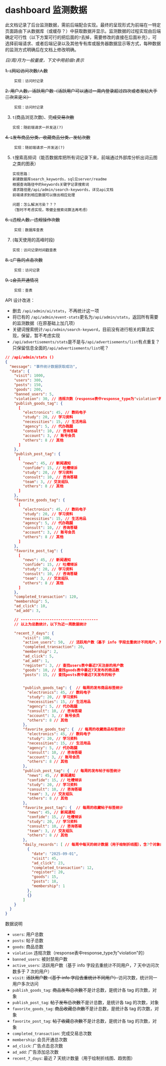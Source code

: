 # dashboard 监测数据

此文档记录了后台监测数据，需前后端配合实现。最终的呈现形式为前端在一特定页面路由下从数据库（或缓存？）中获取数据并显示。监测数据的过程实现由后端确定可行性（以下方案可行的把后面的`?`去掉，需要修改的直接在后面补充），可选择前端请求、或者后端记录以及其他专有库或服务器数据显示等方式，每种数据的监测方式明确后在文档上修改明确。

_日/周/月为一般量度，下文中用前缀`t`表示_

~~1. `t`网站访问次数/人数~~

        实现：访问时记录

~~2. 用户人数、活跃用户数（活跃用户可以通过一周内登录超过四次或者发帖大于三次来定义）~~

        实现：访问时记录

3.  `t`(商品浏览次数)、~~完成交易次数~~

        实现：随前端请求一并发送(?)

~~4. `t`发布商品分类、收藏商品分类、发帖次数~~

        实现：随前端请求一并发送(?)

5.  `t`搜索高频词（能否数据库把所有词记录下来，前端通过外部库分析出词云图之类的图表）

        实现思路：
        新建数据库search_keywords，sql见server/readme
        根据查询路径中的keywords关键字记录搜索词
        请求路径是/api/admin/search-keywords，详见api文档
        前端请求到相应数据可以做出相应处理

        问题：怎么解决污染？？？
        （暂时不考虑实现，等健全搜索词算法再考虑）

~~6. `t`违规人数、违规操作次数~~

        实现：数据库查表

7.  (每天使用的高峰时段)

        实现：访问记录时间戳查表

~~8. `t`广告的点击次数~~

        实现：访问记录

~~9. `t`会员开通情况~~

        实现：查表

API 设计改进：

- 删去 `/api/admin/ai/stats`，不再统计这一项
- 将已有的 `/api/admin/event-stats`更名为`/api/admin/stats`，返回所有需要的监测数据（在原基础上加几项）
- 关键词搜索统计`/api/admin/search-keyword`，目前没有进行相关的算法实现，保留，暂不考虑实现
- `/api/advertisements/stats`是不是与`/api/advertisements/list`有点重复？只保留信息全面的`/api/advertisements/list`呢？

```json
// /api/admin/stats ()
{
  "message": "事件统计数据获取成功",
  "data": {
    "visit": 1000,
    "users": 300,
    "posts": 150,
    "goods": 200,
    "banned_users": 5,
    "violation": 30, // 违规次数（response表中response_type为"violation"的）
    "publish_goods_tag": { 
      [
        "electronics": 45, // 数码电子
        "study": 20, // 学习资料
        "necessities": 15, // 生活用品
        "agency": 5, // 代办跑腿
        "consult": 10, // 咨询答疑
        "account": 3, // 账号会员
        "others": 8 // 其他
      ]
    },
    "publish_post_tag": {
      [
        "news": 45, // 新闻通知
        "confide": 15, // 吐槽倾诉
        "study": 20, // 学习资料
        "consult": 10, // 咨询答疑
        "team": 3, // 交友组队
        "others": 8 // 其他
      ]
    },
    "favorite_goods_tag": {
      [
        "electronics": 45, // 数码电子
        "study": 20, // 学习资料
        "necessities": 15, // 生活用品
        "agency": 5, // 代办跑腿
        "consult": 10, // 咨询答疑
        "account": 3, // 账号会员
        "others": 8 // 其他
      ]
    },
    "favorite_post_tag": {
      [
        "news": 45, // 新闻通知
        "confide": 15, // 吐槽倾诉
        "study": 20, // 学习资料
        "consult": 10, // 咨询答疑
        "team": 3, // 交友组队
        "others": 8 // 其他
      ]
    },
    "completed_transaction": 120,
    "membership": 5,
    "ad_click": 10,
    "ad_add": 3,

    // -----------------------------------
    // 以上为总数统计，以下为近一周数据统计

    "recent_7_days": {
        "visit": 100,
        "active_users": 50,  // 活跃用户数（基于 info 字段去重统计不同用户，7 天中访问次数多于 7 次的用户）,
        "completed_transaction": 20,
        "membership": 2,
        "ad_click": 5,
        "ad_add": 1,
        "register": 3, // 查找users表中最近7天注册的用户数
        "goods": 10, // 查找goods表中最近7天发布的商品数
        "posts": 15, // 查找posts表中最近7天发布的帖子


        "publish_goods_tag": {  // 每周的发布商品标签统计
          "electronics": 45, // 数码电子
          "study": 20, // 学习资料
          "necessities": 15, // 生活用品
          "agency": 5, // 代办跑腿
          "consult": 10, // 咨询答疑
          "account": 3, // 账号会员
          "others": 8 // 其他
        },
        "favorite_goods_tag": {  // 每周的收藏商品标签统计
          "electronics": 45, // 数码电子
          "study": 20, // 学习资料
          "necessities": 15, // 生活用品
          "agency": 5, // 代办跑腿
          "consult": 10, // 咨询答疑
          "account": 3, // 账号会员
          "others": 8 // 其他
        },
        "publish_post_tag": {  // 每周的发布帖子标签统计
          "news": 45, // 新闻通知
          "confide": 15, // 吐槽倾诉
          "study": 20, // 学习资料
          "consult": 10, // 咨询答疑
          "team": 3, // 交友组队
          "others": 8 // 其他
        },
        "favorite_post_tag": {  // 每周的收藏帖子标签统计
          "news": 45, // 新闻通知
          "confide": 15, // 吐槽倾诉
          "study": 20, // 学习资料
          "consult": 10, // 咨询答疑
          "team": 3, // 交友组队
          "others": 8 // 其他
        },
        "daily_records": [ // 每周中每天的统计数据（用于绘制折线图），含7个对象的对象数组
          {
            "date": "2025-09-01",
            "visit": 45,
            "ad_click": 23,
            "completed_transaction": 12,
            "register": 20,
            "goods": 15,
            "posts": 18,
            "membership": 1
          },
          {}
        ]
    }
  }
}
```

数据说明

- `users`: 用户总数
- `posts`: 帖子总数
- `goods`: 商品总数
- `violation` 违规次数（response表中response_type为"violation"的）
- `banned_users`: 被封禁用户数
- `active_users`: 活跃用户数（基于 info 字段去重统计不同用户，7 天中访问次数多于 7 次的用户）
- `visit`: ~~活跃用户数（基于 info 字段去重统计不同用户）~~访问次数，统计同一用户多次访问
- `publish_goods_tag`: ~~商品发布总次数~~不是计总数，是统计各 tag 的次数，对象
- `publish_post_tag`: ~~帖子发布总次数~~不是计总数，是统计各 tag 的次数，对象
- `favorite_goods_tag`: ~~商品收藏总次数~~不是计总数，是统计各 tag 的次数，对象
- `favorite_post_tag`: ~~帖子收藏总次数~~不是计总数，是统计各 tag 的次数，对象
- `completed_transaction`: 完成交易总次数
- `membership`: 会员开通总次数
- `ad_click`: 广告点击总次数
- `ad_add`: 广告添加总次数
- `recent_7_days`: 最近 7 天统计数量（用于绘制折线图、趋势图）
